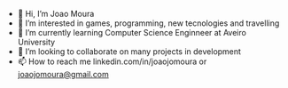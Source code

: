 - 👋 Hi, I’m Joao Moura
- 👀 I’m interested in games, programming, new tecnologies and travelling
- 🌱 I’m currently learning Computer Science Enginneer at Aveiro University
- 💞️ I’m looking to collaborate on many projects in development
- 📫 How to reach me linkedin.com/in/joaojomoura
or joaojomoura@gmail.com

<!---
joaojomoura/joaojomoura is a ✨ special ✨ repository because its `README.md` (this file) appears on your GitHub profile.
You can click the Preview link to take a look at your changes.
--->

